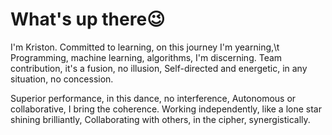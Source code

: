 # What's up there😉

I'm Kriston.
Committed to learning, on this journey I'm yearning,\t
Programming, machine learning, algorithms, I'm discerning.
Team contribution, it's a fusion, no illusion,
Self-directed and energetic, in any situation, no concession.

Superior performance, in this dance, no interference,
Autonomous or collaborative, I bring the coherence.
Working independently, like a lone star shining brilliantly,
Collaborating with others, in the cipher, synergistically.





